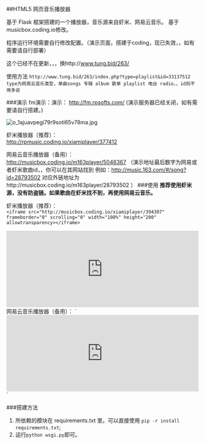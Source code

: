 ##HTML5 网页音乐播放器

基于 Flask 框架搭建的一个播放器，音乐源来自虾米、网易云音乐。  基于musicbox.coding.io修改。

程序运行环境需要自行修改配置。（演示页面，搭建于coding，现已失效，，如有需要请自行部署）

这个已经不在更新，，，换http://www.tung.bid/263/

使用方法
`http://www.tung.bid/263/index.php?type=playlist&id=33137512`
`type为网易云音乐类型，单曲songs 专辑 album 歌单 playlist 电台 radio，，id则不用多说`




###演示
fm演示：演示： http://fm.rpsofts.com/   (演示服务器已经关闭，如有需要请自行搭建。)

<img src="http://cdn.rpsofts.com/o_1ajuavpegi79r9soti65v78ma.jpg" alt="o_1ajuavpegi79r9soti65v78ma.jpg" > 

虾米播放器（推荐）：  
http://rpmusic.coding.io/xiamiplayer/377412

网易云音乐播放器（备用）：  
http://musicbox.coding.io/m163player/5046367
（演示地址最后数字为网易或者虾米歌曲id，，你可以在其网站找到   例如：http://music.163.com/#/song?id=28793502  对应外链地址为http://musicbox.coding.io/m163player/28793502 ）
###使用
**推荐使用虾米源，没有防盗链。如果歌曲在虾米找不到，再使用网易云音乐。**

虾米播放器（推荐）：  
`<iframe src="http://musicbox.coding.io/xiamiplayer/394307" frameborder="0" scrolling="0" width="100%" height="200" allowtransparency></iframe>`
<iframe src="http://musicbox.coding.io/xiamiplayer/394307" frameborder="0" scrolling="0" width="100%" height="200" allowtransparency></iframe>
网易云音乐播放器（备用）：  
`<iframe src="http://musicbox.coding.io/m163player/5046367" frameborder="0" scrolling="0" width="100%" height="200" allowtransparency></iframe>`

###搭建方法

1. 所依赖的模块在 requirements.txt 里。可以直接使用 `pip -r install requirements.txt`;
2. 运行`python wsgi.py`即可。

